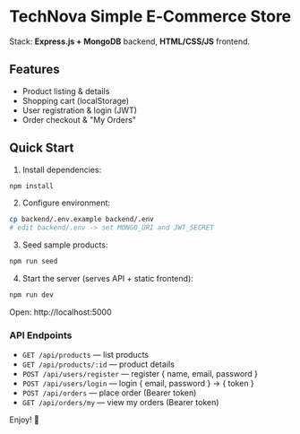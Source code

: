 # TechNova Simple E‑Commerce Store

Stack: **Express.js + MongoDB** backend, **HTML/CSS/JS** frontend.

## Features
- Product listing & details
- Shopping cart (localStorage)
- User registration & login (JWT)
- Order checkout & "My Orders"

## Quick Start

1) Install dependencies:
```bash
npm install
```

2) Configure environment:
```bash
cp backend/.env.example backend/.env
# edit backend/.env -> set MONGO_URI and JWT_SECRET
```

3) Seed sample products:
```bash
npm run seed
```

4) Start the server (serves API + static frontend):
```bash
npm run dev
```
Open: http://localhost:5000

### API Endpoints
- `GET /api/products` — list products
- `GET /api/products/:id` — product details
- `POST /api/users/register` — register { name, email, password }
- `POST /api/users/login` — login { email, password } -> { token }
- `POST /api/orders` — place order (Bearer token)
- `GET /api/orders/my` — view my orders (Bearer token)

Enjoy! 🎉
